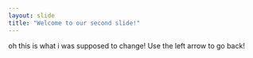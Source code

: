```yaml
---
layout: slide
title: "Welcome to our second slide!"
---
```

oh this is what i was supposed to change! 
Use the left arrow to go back!
